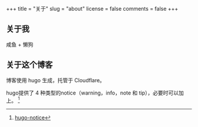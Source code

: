 +++
title = "关于"
slug = "about"
license = false
comments = false
+++

## 关于我

咸鱼 + 懒狗

## 关于这个博客

博客使用 hugo 生成，托管于 Cloudflare。

hugo提供了 4 种类型的notice（warning，info，note 和 tip），必要时可以加上。 [^1]

[^1]: [hugo-notice](https://github.com/dtomlinson91/hugo-notice-admonition)

